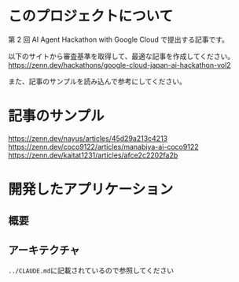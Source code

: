# このプロジェクトについて

第 2 回 AI Agent Hackathon with Google Cloud で提出する記事です。

以下のサイトから審査基準を取得して、最適な記事を作成してください。
https://zenn.dev/hackathons/google-cloud-japan-ai-hackathon-vol2

また、記事のサンプルを読み込んで参考にしてください。

# 記事のサンプル

https://zenn.dev/nayus/articles/45d29a213c4213
https://zenn.dev/coco9122/articles/manabiya-ai-coco9122
https://zenn.dev/kaitat1231/articles/afce2c2202fa2b

# 開発したアプリケーション

## 概要

## アーキテクチャ

`../CLAUDE.md`に記載されているので参照してください
